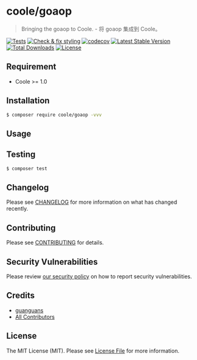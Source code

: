 # coole/goaop

> Bringing the goaop to Coole. - 将 goaop 集成到 Coole。

[![Tests](https://github.com/coolephp/goaop/workflows/Tests/badge.svg)](https://github.com/coolephp/goaop/actions)
[![Check & fix styling](https://github.com/coolephp/goaop/workflows/Check%20&%20fix%20styling/badge.svg)](https://github.com/coolephp/goaop/actions)
[![codecov](https://codecov.io/gh/coolephp/goaop/branch/main/graph/badge.svg?token=URGFAWS6S4)](https://codecov.io/gh/coolephp/goaop)
[![Latest Stable Version](https://poser.pugx.org/coolephp/goaop/v)](//packagist.org/packages/coolephp/goaop)
[![Total Downloads](https://poser.pugx.org/coolephp/goaop/downloads)](//packagist.org/packages/coolephp/goaop)
[![License](https://poser.pugx.org/coolephp/goaop/license)](//packagist.org/packages/coolephp/goaop)

## Requirement

* Coole >= 1.0

## Installation

``` bash
$ composer require coole/goaop -vvv
```

## Usage

## Testing

``` bash
$ composer test
```

## Changelog

Please see [CHANGELOG](CHANGELOG.md) for more information on what has changed recently.

## Contributing

Please see [CONTRIBUTING](.github/CONTRIBUTING.md) for details.

## Security Vulnerabilities

Please review [our security policy](../../security/policy) on how to report security vulnerabilities.

## Credits

* [guanguans](https://github.com/guanguans)
* [All Contributors](../../contributors)

## License

The MIT License (MIT). Please see [License File](LICENSE) for more information.
